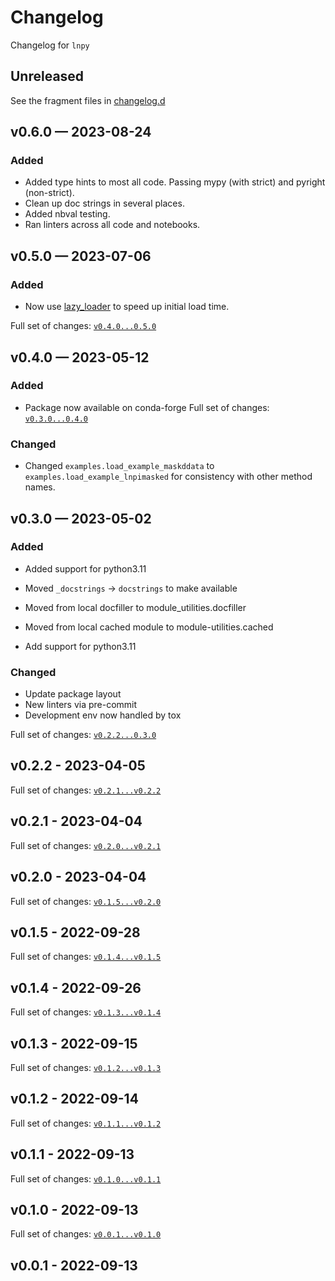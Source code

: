<!-- markdownlint-disable MD024 -->

# Changelog

Changelog for `lnpy`

## Unreleased

See the fragment files in [changelog.d](https://github.com/usnistgov/tmmc-lnpy)

<!-- scriv-insert-here -->

## v0.6.0 — 2023-08-24

### Added

- Added type hints to most all code. Passing mypy (with strict) and pyright
  (non-strict).
- Clean up doc strings in several places.
- Added nbval testing.
- Ran linters across all code and notebooks.

## v0.5.0 — 2023-07-06

### Added

- Now use [lazy_loader](https://github.com/scientific-python/lazy_loader) to
  speed up initial load time.

Full set of changes:
[`v0.4.0...0.5.0`](https://github.com/usnistgov/tmmc-lnpy/compare/v0.4.0...v0.5.0)

## v0.4.0 — 2023-05-12

### Added

- Package now available on conda-forge Full set of changes:
  [`v0.3.0...0.4.0`](https://github.com/usnistgov/tmmc-lnpy/compare/v0.3.0...v0.4.0)

### Changed

- Changed `examples.load_example_maskddata` to
  `examples.load_example_lnpimasked` for consistency with other method names.

## v0.3.0 — 2023-05-02

### Added

- Added support for python3.11

- Moved `_docstrings` -> `docstrings` to make available
- Moved from local docfiller to module_utilities.docfiller
- Moved from local cached module to module-utilities.cached
- Add support for python3.11

### Changed

- Update package layout
- New linters via pre-commit
- Development env now handled by tox

Full set of changes:
[`v0.2.2...0.3.0`](https://github.com/usnistgov/tmmc-lnpy/compare/v0.2.2...v0.3.0)

## v0.2.2 - 2023-04-05

Full set of changes:
[`v0.2.1...v0.2.2`](https://github.com/usnistgov/tmmc-lnpy/compare/v0.2.1...v0.2.2)

## v0.2.1 - 2023-04-04

Full set of changes:
[`v0.2.0...v0.2.1`](https://github.com/usnistgov/tmmc-lnpy/compare/v0.2.0...v0.2.1)

## v0.2.0 - 2023-04-04

Full set of changes:
[`v0.1.5...v0.2.0`](https://github.com/usnistgov/tmmc-lnpy/compare/v0.1.5...v0.2.0)

## v0.1.5 - 2022-09-28

Full set of changes:
[`v0.1.4...v0.1.5`](https://github.com/usnistgov/tmmc-lnpy/compare/v0.1.4...v0.1.5)

## v0.1.4 - 2022-09-26

Full set of changes:
[`v0.1.3...v0.1.4`](https://github.com/usnistgov/tmmc-lnpy/compare/v0.1.3...v0.1.4)

## v0.1.3 - 2022-09-15

Full set of changes:
[`v0.1.2...v0.1.3`](https://github.com/usnistgov/tmmc-lnpy/compare/v0.1.2...v0.1.3)

## v0.1.2 - 2022-09-14

Full set of changes:
[`v0.1.1...v0.1.2`](https://github.com/usnistgov/tmmc-lnpy/compare/v0.1.1...v0.1.2)

## v0.1.1 - 2022-09-13

Full set of changes:
[`v0.1.0...v0.1.1`](https://github.com/usnistgov/tmmc-lnpy/compare/v0.1.0...v0.1.1)

## v0.1.0 - 2022-09-13

Full set of changes:
[`v0.0.1...v0.1.0`](https://github.com/usnistgov/tmmc-lnpy/compare/v0.0.1...v0.1.0)

## v0.0.1 - 2022-09-13
